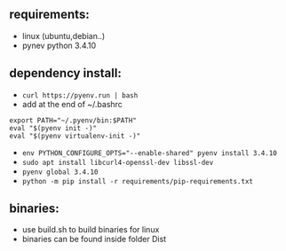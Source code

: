 ## requirements:
- linux (ubuntu,debian..)
- pynev python 3.4.10
 
## dependency install:
- `curl https://pyenv.run | bash`
- add at the end of ~/.bashrc
```
export PATH="~/.pyenv/bin:$PATH"
eval "$(pyenv init -)"
eval "$(pyenv virtualenv-init -)"
```
- `env PYTHON_CONFIGURE_OPTS="--enable-shared" pyenv install 3.4.10`
- `sudo apt install libcurl4-openssl-dev libssl-dev`
- `pyenv global 3.4.10`
- `python -m pip install -r requirements/pip-requirements.txt`

## binaries:
- use build.sh to build binaries for linux
- binaries can be found inside folder Dist
